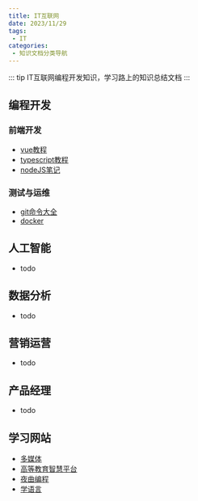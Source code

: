 ```yaml
---
title: IT互联网
date: 2023/11/29
tags:
 - IT
categories:
 - 知识文档分类导航
---
```


::: tip
IT互联网编程开发知识，学习路上的知识总结文档
:::

## 编程开发
### 前端开发
- [vue教程](/docs/vue/guide.md)
- [typescript教程](/docs/typescript/guide.md)
- [nodeJS笔记](/docs/nodejs/guide.md)

### 测试与运维
- [git命令大全](/docs/git/guide.md)
- [docker](/docs/docker/guide.md)

## 人工智能
- todo

## 数据分析
- todo

## 营销运营
- todo

## 产品经理
- todo

##  学习网站

- [多媒体](www.doyoudo.com)
- [高等教育智慧平台](https://higher.smartedu.cn/courses)
- [夜曲编程](https://np.baicizhan.com/)
- [学语言](https://www.lingohut.com/)
